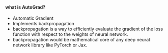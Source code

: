 #### what is AutoGrad?

- Automatic Gradient
- Implements backpropagation
- backpropagation is a way to efficiently evaluate the gradient of the loss function with respect to the weights of neural network.
- backpropagation would be mathematical core of any deep neural network library like PyTorch or Jax.
